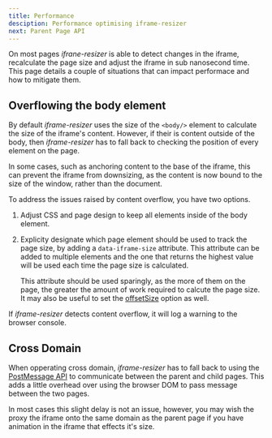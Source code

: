 ```yaml
---
title: Performance
desciption: Performance optimising iframe-resizer
next: Parent Page API
---
```


On most pages _ifrane-resizer_ is able to detect changes in the iframe, recalculate
the page size and adjust the iframe in sub nanosecond time. This page details a couple
of situations that can impact performace and how to mitigate them.

## Overflowing the body element

By default _iframe-resizer_ uses the size of the `<body/>` element to calculate the size
of the iframe's content. However, if their is content outside of the body, then
_iframe-resizer_ has to fall back to checking the position of every element on the page.

In some cases, such as anchoring content to the base of the iframe, this can prevent the
iframe from downsizing, as the content is now bound to the size of the window, rather
than the document.

To address the issues raised by content overflow, you have two options.

1.  Adjust CSS and page design to keep all elements inside of the body element.

2.  Explicity designate which page element should be used to track the page size, by adding
    a `data-iframe-size` attribute. This attribute can be added to multiple elements and the
    one that returns the highest value will be used each time the page size is calculated.

    This attribute should be used sparingly, as the more of them on the page, the greater the
    amount of work required to calcute the page size. It may also be useful to set the [offsetSize](../parent/#offsetsize) option as well.

If _iframe-resizer_ detects content overflow, it will log a warning to the browser console.

## Cross Domain

When opperating cross domain, _iframe-resizer_ has to fall back to using the
[PostMessage API](https://developer.mozilla.org/en-US/docs/Web/API/Window/postMessage)
to communicate between the parent and child pages. This adds a little overhead over
using the browser DOM to pass message between the two pages.

In most cases this slight delay is not an issue, however, you may wish the proxy the
iframe onto the same domain as the parent page if you have animation in the iframe that
effects it's size.
